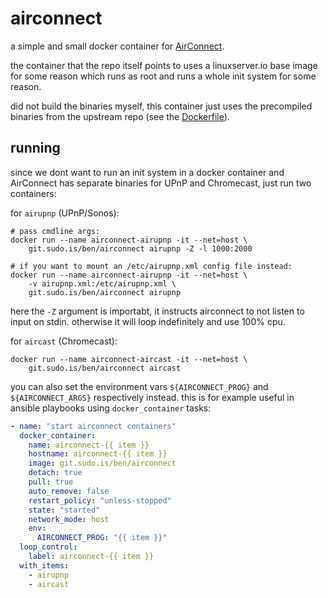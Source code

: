 # airconnect

a simple and small docker container for
[AirConnect](https://github.com/philippe44/AirConnect).

the container that the repo itself points to uses a linuxserver.io
base image for some reason which runs as root and runs a whole init
system for some reason.

did not build the binaries myself, this container just uses the precompiled
binaries from the upstream repo (see the [Dockerfile](Dockerfile)).

## running

since we dont want to run an init system in a docker container and
AirConnect has separate binaries for UPnP and Chromecast, just run two
containers:

for `airupnp` (UPnP/Sonos):

```shell
# pass cmdline args:
docker run --name airconnect-airupnp -it --net=host \
    git.sudo.is/ben/airconnect airupnp -Z -l 1000:2000

# if you want to mount an /etc/airupnp.xml config file instead:
docker run --name airconnect-airupnp -it --net=host \
    -v airupnp.xml:/etc/airupnp.xml \
    git.sudo.is/ben/airconnect airupnp
```

here the `-Z` argument is importabt, it instructs
airconnect to not listen to input on stdin. otherwise
it will loop indefinitely and use 100% cpu.

for `aircast` (Chromecast):

```shell
docker run --name airconnect-aircast -it --net=host \
    git.sudo.is/ben/airconnect aircast
```

you can also set the environment vars `${AIRCONNECT_PROG}` and
`${AIRCONNECT_ARGS}` respectively instead. this is for example useful
in ansible playbooks using `docker_container` tasks:

```yaml
- name: "start airconnect containers"
  docker_container:
    name: airconnect-{{ item }}
    hostname: airconnect-{{ item }}
    image: git.sudo.is/ben/airconnect
    detach: true
    pull: true
    auto_remove: false
    restart_policy: "unless-stopped"
    state: "started"
    network_mode: host
    env:
      AIRCONNECT_PROG: "{{ item }}"
  loop_control:
    label: airconnect-{{ item }}
  with_items:
    - airupnp
    - aircast
```
